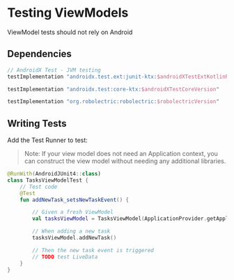 # Testing ViewModels

ViewModel tests should not rely on Android

## Dependencies

```gradle
// AndroidX Test - JVM testing
testImplementation "androidx.test.ext:junit-ktx:$androidXTestExtKotlinRunnerVersion"

testImplementation "androidx.test:core-ktx:$androidXTestCoreVersion"

testImplementation "org.robolectric:robolectric:$robolectricVersion"
```

## Writing Tests

Add the Test Runner to test:

> Note: If your view model does not need an Application context, you can construct the view model without needing any additional libraries.

```kotlin
@RunWith(AndroidJUnit4::class)
class TasksViewModelTest {
    // Test code
    @Test
    fun addNewTask_setsNewTaskEvent() {

        // Given a fresh ViewModel
        val tasksViewModel = TasksViewModel(ApplicationProvider.getApplicationContext())

        // When adding a new task
        tasksViewModel.addNewTask()

        // Then the new task event is triggered
        // TODO test LiveData
    }
}
```
